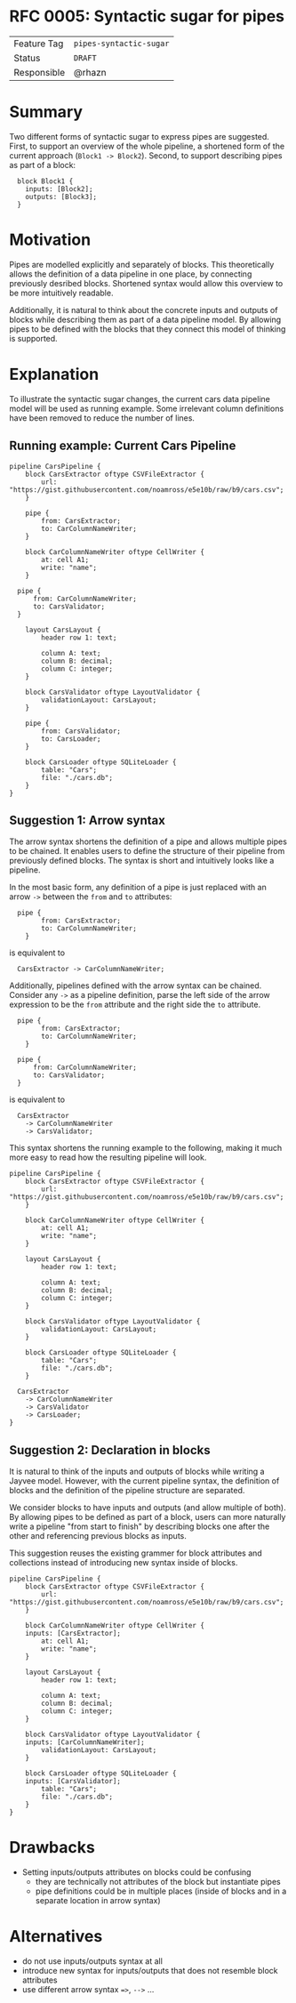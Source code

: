 # RFC 0005: Syntactic sugar for pipes

|             |                         |
| ----------- | ----------------------- |
| Feature Tag | `pipes-syntactic-sugar` |
| Status      | `DRAFT`                 |
| Responsible | @rhazn                  |

# Summary
Two different forms of syntactic sugar to express pipes are suggested.
First, to support an overview of the whole pipeline, a shortened form of the current approach (`Block1 -> Block2`).
Second, to support describing pipes as part of a block:
```jayvee
  block Block1 {
    inputs: [Block2];
    outputs: [Block3];
  }
```


# Motivation
Pipes are modelled explicitly and separately of blocks. This theoretically allows the definition of a data pipeline in one place, by connecting previously desribed blocks. Shortened syntax would allow this overview to be more intuitively readable.

Additionally, it is natural to think about the concrete inputs and outputs of blocks while describing them as part of a data pipeline model. By allowing pipes to be defined with the blocks that they connect this model of thinking is supported.

# Explanation
To illustrate the syntactic sugar changes, the current cars data pipeline model will be used as running example. Some irrelevant column definitions have been removed to reduce the number of lines.

## Running example: Current Cars Pipeline
```jayvee
pipeline CarsPipeline {
	block CarsExtractor oftype CSVFileExtractor {
		url: "https://gist.githubusercontent.com/noamross/e5e10b/raw/b9/cars.csv";
	}
	
	pipe {
		from: CarsExtractor;
		to: CarColumnNameWriter;
	}

	block CarColumnNameWriter oftype CellWriter {
		at: cell A1;
		write: "name";
	}

  pipe {
      from: CarColumnNameWriter;
      to: CarsValidator;
  }

	layout CarsLayout {
		header row 1: text;

		column A: text;
		column B: decimal;
		column C: integer;
	}

	block CarsValidator oftype LayoutValidator {
		validationLayout: CarsLayout;
	}

	pipe {
		from: CarsValidator;
		to: CarsLoader;
	}

	block CarsLoader oftype SQLiteLoader {
		table: "Cars";
		file: "./cars.db";
	}
}
```

## Suggestion 1: Arrow syntax
The arrow syntax shortens the definition of a pipe and allows multiple pipes to be chained. It enables users to define the structure of their pipeline from previously defined blocks. The syntax is short and intuitively looks like a pipeline.

In the most basic form, any definition of a pipe is just replaced with an arrow `->` between the `from` and `to` attributes:

```jayvee
  pipe {
		from: CarsExtractor;
		to: CarColumnNameWriter;
	}
```

is equivalent to

```jayvee
  CarsExtractor -> CarColumnNameWriter;
```

Additionally, pipelines defined with the arrow syntax can be chained. Consider any `->` as a pipeline definition, parse the left side of the arrow expression to be the `from` attribute and the right side the `to` attribute.

```jayvee
  pipe {
		from: CarsExtractor;
		to: CarColumnNameWriter;
	}

  pipe {
      from: CarColumnNameWriter;
      to: CarsValidator;
  }
```

is equivalent to

```jayvee
  CarsExtractor
    -> CarColumnNameWriter
    -> CarsValidator;
```

This syntax shortens the running example to the following, making it much more easy to read how the resulting pipeline will look.

```jayvee
pipeline CarsPipeline {
	block CarsExtractor oftype CSVFileExtractor {
		url: "https://gist.githubusercontent.com/noamross/e5e10b/raw/b9/cars.csv";
	}
	
	block CarColumnNameWriter oftype CellWriter {
		at: cell A1;
		write: "name";
	}

	layout CarsLayout {
		header row 1: text;

		column A: text;
		column B: decimal;
		column C: integer;
	}

	block CarsValidator oftype LayoutValidator {
		validationLayout: CarsLayout;
	}

	block CarsLoader oftype SQLiteLoader {
		table: "Cars";
		file: "./cars.db";
	}

  CarsExtractor
    -> CarColumnNameWriter
    -> CarsValidator
    -> CarsLoader;
}
```

## Suggestion 2: Declaration in blocks
It is natural to think of the inputs and outputs of blocks while writing a Jayvee model. However, with the current pipeline syntax, the definition of blocks and the definition of the pipeline structure are separated.

We consider blocks to have inputs and outputs (and allow multiple of both). By allowing pipes to be defined as part of a block, users can more naturally write a pipeline "from start to finish" by describing blocks one after the other and referencing previous blocks as inputs.

This suggestion reuses the existing grammer for block attributes and collections instead of introducing new syntax inside of blocks.

```jayvee
pipeline CarsPipeline {
	block CarsExtractor oftype CSVFileExtractor {
		url: "https://gist.githubusercontent.com/noamross/e5e10b/raw/b9/cars.csv";
	}
	
	block CarColumnNameWriter oftype CellWriter {
    inputs: [CarsExtractor];
		at: cell A1;
		write: "name";
	}

	layout CarsLayout {
		header row 1: text;

		column A: text;
		column B: decimal;
		column C: integer;
	}

	block CarsValidator oftype LayoutValidator {
    inputs: [CarColumnNameWriter];
		validationLayout: CarsLayout;
	}

	block CarsLoader oftype SQLiteLoader {
    inputs: [CarsValidator];
		table: "Cars";
		file: "./cars.db";
	}
}
```

# Drawbacks
- Setting inputs/outputs attributes on blocks could be confusing
  - they are technically not attributes of the block but instantiate pipes
  - pipe definitions could be in multiple places (inside of blocks and in a separate location in arrow syntax)

# Alternatives
- do not use inputs/outputs syntax at all
- introduce new syntax for inputs/outputs that does not resemble block attributes
- use different arrow syntax `=>`, `-->` ...
